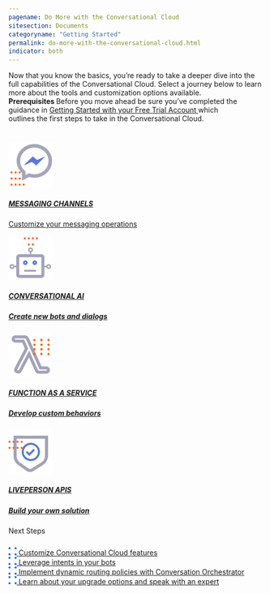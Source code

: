 ```yaml
---
pagename: Do More with the Conversational Cloud
sitesection: Documents
categoryname: "Getting Started"
permalink: do-more-with-the-conversational-cloud.html
indicator: both
---
```


<div class="lp-container">
            <div class="header-paragraph">
       Now that you know the basics, you’re ready to take a deeper dive into the full capabilities of the Conversational Cloud. Select a journey below to learn more about the tools and customization options available. 
            </div>
</div>
<div class="container-note">
    <div class="important" style="width:91%">
    <b> Prerequisites </b> Before you move ahead be sure you’ve completed the guidance in <a href="/getting-started-with-your-free-trial-account.html" alt="Developer guide"> Getting Started with your Free Trial Account </a> which outlines the first steps to take in the Conversational Cloud.
  </div>
</div>


<div class="card-container" style="margin-top:40px;">
        <a class="welcome-card" target="_blank" href="https://knowledge.liveperson.com/getting-started-getting-started-with-messaging.html"> 
        <img class="container-image" src="img/ic_Facebook.svg"/>
        <h5 class="getstarted-title">MESSAGING CHANNELS</h5>
        <p class="getstarted-content ">Customize your messaging operations</p>
        </a>
        <a class="welcome-card"  href="/tutorials-guides-getting-started-with-bot-building-overview.html"> 
        <img class="container-image" src="img/ic_robot.svg"/>
        <h5 class="getstarted-title">CONVERSATIONAL AI </h5>
        <h5 class="getstarted-content ">Create new bots and dialogs</h5>
        </a>
        <a class="welcome-card" target="_blank" href="https://knowledge.liveperson.com/developer-tools-liveperson-functions-overview.html"> 
        <img class="container-image" src="img/ic_functions.svg"/>
        <h5 class="getstarted-title">FUNCTION AS A SERVICE</h5>
        <h5 class="getstarted-content ">Develop custom behaviors </h5>
        </a>
        <a class="welcome-card" href="/api-guidelines-accessing-liveperson-apis.html"> 
        <img class="container-image" src="img/ic_APIs.svg"/>
        <h5 class="getstarted-title">LIVEPERSON APIS</h5>
        <h5 class="getstarted-content ">Build your own solution</h5>
        </a>
</div>
  <div class="external-link-container">
        <div id="LEFeatures" class="header-lp4-external">
            Next Steps
            <div class="link-padding" style="margin-top:24px">
                <a  href="/customizing-the-conversational-cloud.html"> 
                    <img class="dots-container" src="img/four-dots.svg"/>
                       Customize Conversational Cloud features
                </a>
            </div>
            <div class="link-padding" >
                <a  href="/tutorials-guides-getting-started-with-bot-building-overview.html"> 
                        <img class="dots-container" src="img/four-dots.svg"/>
                          Leverage intents in your bots
                </a>
            </div>
            <div class="link-padding" >
                <a  href="/conversation-orchestrator-dynamic-routing-tutorial.html"> 
                        <img class="dots-container" src="img/four-dots.svg"/>
                        Implement dynamic routing policies with Conversation Orchestrator
                </a>
            </div>
            <div class="link-padding" >
                <a  href="https://www.liveperson.com/upgrade/"> 
                        <img class="dots-container" src="img/four-dots.svg"/>
                       Learn about your upgrade options and speak with an expert
                </a>
            </div>
        </div>
    </div>
